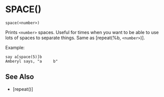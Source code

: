 # SPACE()
`space(<number>)`

  Prints `<number>` spaces. Useful for times when you want to be able to use lots of spaces to separate things. Same as [repeat(%b, `<number>`)].

  Example:
```
say a[space(5)]b
Amberyl says, "a     b"
```


## See Also
- [repeat()]

